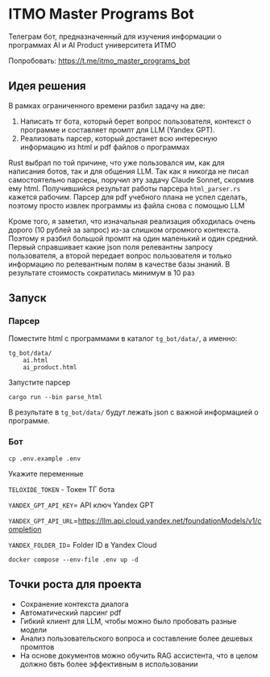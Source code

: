 # ITMO Master Programs Bot
Телеграм бот, предназначенный для изучения информации о программах AI и AI Product университета ИТМО

Попробовать:
https://t.me/itmo_master_programs_bot
## Идея решения
В рамках ограниченного времени разбил задачу на две:
1. Написать тг бота, который берет вопрос пользователя, контекст о программе и составляет промпт для LLM (Yandex GPT).
2. Реализовать парсер, который достанет всю интересную информацию из html и pdf файлов о программах

Rust выбрал по той причине, что уже пользовался им, как для написания ботов, так и для общения LLM.
Так как я никогда не писал самостоятельно парсеры, поручил эту задачу Claude Sonnet, скормив ему html. Получившийся результат работы парсера `html_parser.rs` кажется рабочим.
Парсер для pdf учебного плана не успел сделать, поэтому просто извлек программы из файла снова с помощью LLM

Кроме того, я заметил, что изначальная реализация обходилась очень дорого (10 рублей за запрос) из-за слишком огромного контекста.
Поэтому я разбил большой промпт на один маленький и один средний. Первый справшивает какие json поля релевантны запросу пользователя, а второй передает вопрос пользователя и только информацию по релевантным полям в качестве базы знаний. В результате стоимость сократилась минимум в 10 раз

## Запуск

### Парсер
Поместите html с программами в каталог `tg_bot/data/`, а именно:
```
tg_bot/data/
    ai.html
    ai_product.html
```

Запустите парсер

```
cargo run --bin parse_html
```

В результате в `tg_bot/data/` будут лежать json с важной информацией о программе.

### Бот
```
cp .env.example .env
```
Укажите переменные

`TELOXIDE_TOKEN` - Токен ТГ бота

`YANDEX_GPT_API_KEY`= API ключ Yandex GPT

`YANDEX_GPT_API_URL`=https://llm.api.cloud.yandex.net/foundationModels/v1/completion

`YANDEX_FOLDER_ID`= Folder ID в Yandex Cloud

```
docker compose --env-file .env up -d
```

## Точки роста для проекта
* Сохранение контекста диалога
* Автоматический парсинг pdf
* Гибкий клиент для LLM, чтобы можно было пробовать разные модели
* Анализ пользовательского вопроса и составление более дешевых промптов
* На основе документов можно обучить RAG ассистента, что в целом должно бвть более эффективным в использовании
